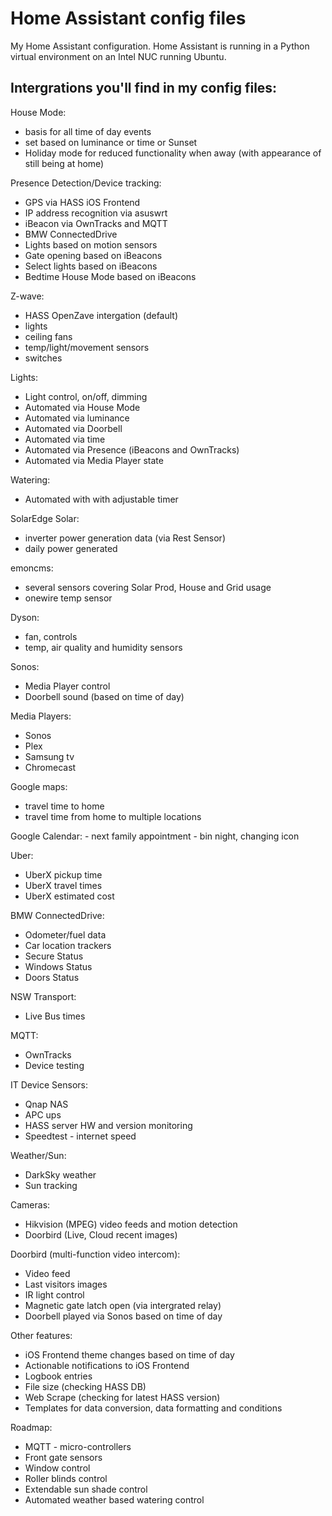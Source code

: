 # Home Assistant config files

My Home Assistant configuration.
Home Assistant is running in a Python virtual environment on an Intel NUC running Ubuntu.

## Intergrations you'll find in my config files:

House Mode:
  - basis for all time of day events
  - set based on luminance or time or Sunset
  - Holiday mode for reduced functionality when away (with appearance of still being at home)

Presence Detection/Device tracking:
  - GPS via HASS iOS Frontend
  - IP address recognition via asuswrt
  - iBeacon via OwnTracks and MQTT
  - BMW ConnectedDrive
  - Lights based on motion sensors
  - Gate opening based on iBeacons
  - Select lights based on iBeacons
  - Bedtime House Mode based on iBeacons

Z-wave:
  - HASS OpenZave intergation (default)
  - lights
  - ceiling fans
  - temp/light/movement sensors
  - switches

Lights:
  - Light control, on/off, dimming
  - Automated via House Mode
  - Automated via luminance
  - Automated via Doorbell
  - Automated via time
  - Automated via Presence (iBeacons and OwnTracks)
  - Automated via Media Player state

Watering:
  -  Automated with with adjustable timer

SolarEdge Solar:
  - inverter power generation data (via Rest Sensor)
  - daily power generated

emoncms:
  - several sensors covering Solar Prod, House and Grid usage
  - onewire temp sensor

Dyson:
  - fan, controls
  - temp, air quality and humidity sensors

Sonos:
  - Media Player control
  - Doorbell sound (based on time of day)

Media Players:
  - Sonos
  - Plex
  - Samsung tv
  - Chromecast

Google maps:
   - travel time to home
   - travel time from home to multiple locations

Google Calendar:
    - next family appointment
    - bin night, changing icon

Uber:
  - UberX pickup time
  - UberX travel times
  - UberX estimated cost

BMW ConnectedDrive:
  - Odometer/fuel data
  - Car location trackers
  - Secure Status
  - Windows Status
  - Doors Status

NSW Transport:
  - Live Bus times

MQTT:
  - OwnTracks
  - Device testing

IT Device Sensors:
  - Qnap NAS
  - APC ups
  - HASS server HW and version monitoring
  - Speedtest - internet speed

Weather/Sun:
  - DarkSky weather
  - Sun tracking

Cameras:
  - Hikvision (MPEG) video feeds and motion detection
  - Doorbird (Live, Cloud recent images)

Doorbird (multi-function video intercom):
  - Video feed
  - Last visitors images
  - IR light control
  - Magnetic gate latch open (via intergrated relay)
  - Doorbell played via Sonos based on time of day

Other features:
  - iOS Frontend theme changes based on time of day
  - Actionable notifications to iOS Frontend
  - Logbook entries
  - File size (checking HASS DB)
  - Web Scrape (checking for latest HASS version)
  - Templates for data conversion, data formatting and conditions

Roadmap:
  - MQTT - micro-controllers
  - Front gate sensors
  - Window control
  - Roller blinds control
  - Extendable sun shade control
  - Automated weather based watering control
